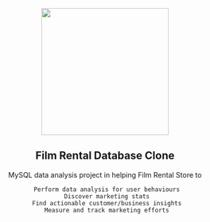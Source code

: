 <div align="center">
 <img height="256" width="256" src="https://cdn.jsdelivr.net/gh/devicons/devicon/icons/mysql/mysql-original-wordmark.svg" />
<div>
 
 ## Film Rental Database Clone
 
 MySQL data analysis project in helping Film Rental Store to 

     Perform data analysis for user behaviours
     Discover marketing stats
     Find actionable customer/business insights
     Measure and track marketing efforts
    
